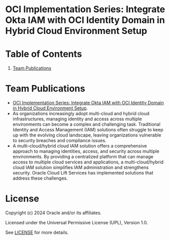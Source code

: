 # OCI Implementation Series: Integrate Okta IAM with OCI Identity Domain in Hybrid Cloud Environment Setup

# Table of Contents

1. [Team Publications](#team-publications)

# Team Publications

- [OCI Implementation Series: Integrate Okta IAM with OCI Identity Domain in Hybrid Cloud Environment Setup](https://blogs.oracle.com/futurestate/post/oci-implementation-series-integrate-okta-iam-with-oci-identity-domain-in-hybrid-cloud-environment-setup). <!-- LIFT -->
- As organizations increasingly adopt multi-cloud and hybrid cloud infrastructures, managing identity and access across multiple environments can become a complex and challenging task. Traditional Identity and Access Management (IAM) solutions often struggle to keep up with the evolving cloud landscape, leaving organizations vulnerable to security breaches and compliance issues.
- A multi-cloud/hybrid cloud IAM solution offers a comprehensive approach to managing identities, access, and security across multiple environments. By providing a centralized platform that can manage access to multiple cloud services and applications, a multi-cloud/hybrid cloud IAM solution simplifies IAM administration and strengthens security. Oracle Cloud Lift Services has implemented solutions that address these challenges. 
 

# License

Copyright (c) 2024 Oracle and/or its affiliates.

Licensed under the Universal Permissive License (UPL), Version 1.0.

See [LICENSE](https://github.com/oracle-devrel/technology-engineering/blob/main/LICENSE) for more details.

